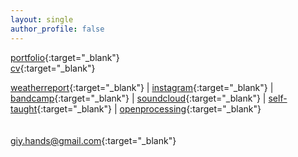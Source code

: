 ```yaml
---
layout: single
author_profile: false
---
```


[portfolio](https://drive.google.com/open?id=1Uc6Z9rBlfHAuxB_oziPcVrFIlbLbZTpHwG1ZUsFII0Y){:target="_blank"}    
[cv](https://drive.google.com/open?id=1KCO-WvrEvPSmPJIcfNuUF3WLoQCZIcHE_-ad1KQncoE){:target="_blank"}    

[weatherreport](https://weatherrep0rt.github.io/){:target="_blank"} |
[instagram](https://www.instagram.com/giy.eyear/){:target="_blank"} |
[bandcamp](https://thisriver.bandcamp.com/){:target="_blank"} |
[soundcloud](https://soundcloud.com/thisriver){:target="_blank"} |
[self-taught](https://morfant.github.io/self-taught/){:target="_blank"} |
[openprocessing](https://www.openprocessing.org/user/139857/#sketches){:target="_blank"}  
<br><br>
[giy.hands@gmail.com](mailto:giy.hands@gmail.com){:target="_blank"}
